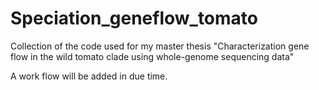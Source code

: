 # Speciation_geneflow_tomato

Collection of the code used for my master thesis "Characterization gene flow in the wild tomato clade using whole-genome sequencing data"

A work flow will be added in due time.
